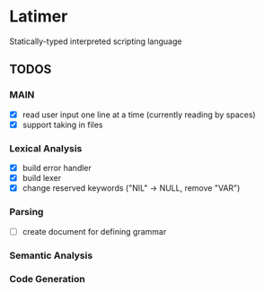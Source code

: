 # Latimer

Statically-typed interpreted scripting language

## TODOS

### MAIN
- [x] read user input one line at a time (currently reading by spaces)
- [x] support taking in files

### Lexical Analysis
- [x] build error handler
- [x] build lexer
- [x] change reserved keywords ("NIL" -> NULL, remove "VAR")

### Parsing
- [ ] create document for defining grammar

### Semantic Analysis

### Code Generation
